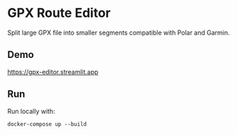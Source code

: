 # GPX Route Editor

Split large GPX file into smaller segments compatible with Polar and Garmin.

## Demo

https://gpx-editor.streamlit.app

## Run

Run locally with:

```
docker-compose up --build
```
